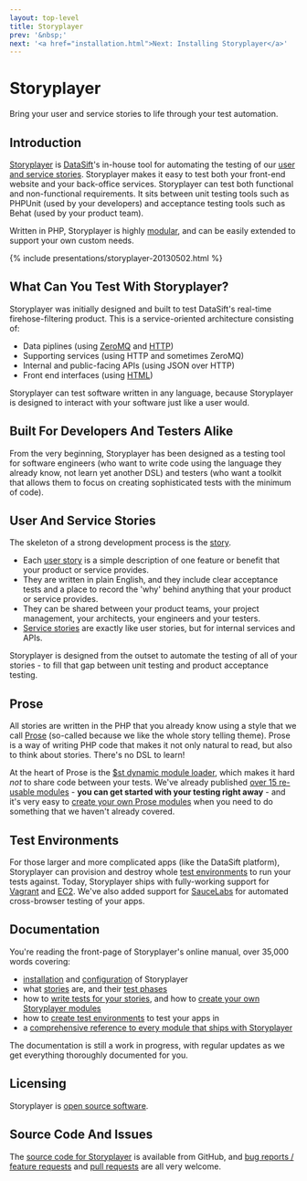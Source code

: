 ```yaml
---
layout: top-level
title: Storyplayer
prev: '&nbsp;'
next: '<a href="installation.html">Next: Installing Storyplayer</a>'
---
```


# Storyplayer

Bring your user and service stories to life through your test automation.

## Introduction

[Storyplayer](https://github.com/datasift/storyplayer) is [DataSift](http://datasift.com)'s in-house tool for automating the testing of our [user and service stories](stories/index.html).  Storyplayer makes it easy to test both your front-end website and your back-office services.  Storyplayer can test both functional and non-functional requirements.  It sits between unit testing tools such as PHPUnit (used by your developers) and acceptance testing tools such as Behat (used by your product team).

Written in PHP, Storyplayer is highly [modular](modules/index.html), and can be easily extended to support your own custom needs.

{% include presentations/storyplayer-20130502.html %}

## What Can You Test With Storyplayer?

Storyplayer was initially designed and built to test DataSift's real-time firehose-filtering product.  This is a service-oriented architecture consisting of:

* Data piplines (using [ZeroMQ](modules/zeromq/index.html) and [HTTP](modules/http/index.html))
* Supporting services (using HTTP and sometimes ZeroMQ)
* Internal and public-facing APIs (using JSON over HTTP)
* Front end interfaces (using [HTML](modules/browser/index.html))

Storyplayer can test software written in any language, because Storyplayer is designed to interact with your software just like a user would.

## Built For Developers And Testers Alike

From the very beginning, Storyplayer has been designed as a testing tool for software engineers (who want to write code using the language they already know, not learn yet another DSL) and testers (who want a toolkit that allows them to focus on creating sophisticated tests with the minimum of code).

## User And Service Stories

The skeleton of a strong development process is the [story](stories/index.html).

* Each [user story](stories/user-stories.html) is a simple description of one feature or benefit that your product or service provides.
* They are written in plain English, and they include clear acceptance tests and a place to record the 'why' behind anything that your product or service provides.
* They can be shared between your product teams, your project management, your architects, your engineers and your testers.
* [Service stories](stories/service-stories.html) are exactly like user stories, but for internal services and APIs.

Storyplayer is designed from the outset to automate the testing of all of your stories - to fill that gap between unit testing and product acceptance testing.

## Prose

All stories are written in the PHP that you already know using a style that we call [Prose](prose/index.html) (so-called because we like the whole story telling theme).  Prose is a way of writing PHP code that makes it not only natural to read, but also to think about stories.  There's no DSL to learn!

At the heart of Prose is the [$st dynamic module loader](prose/the-st-object.html), which makes it hard _not_ to share code between your tests.  We've already published [over 15 re-usable modules](modules/index.html) - __you can get started with your testing right away__ - and it's very easy to [create your own Prose modules](prose/creating-prose-modules.html) when you need to do something that we haven't already covered.

## Test Environments

For those larger and more complicated apps (like the DataSift platform), Storyplayer can provision and destroy whole [test environments](environments/index.html) to run your tests against.  Today, Storyplayer ships with fully-working support for [Vagrant](environments/vagrant.html) and [EC2](environments/ec2.html).  We've also added support for [SauceLabs](environments/saucelabs.html) for automated cross-browser testing of your apps.

## Documentation

You're reading the front-page of Storyplayer's online manual, over 35,000 words covering:

* [installation](installation.html) and [configuration](configuration/index.html) of Storyplayer
* what [stories](stories/index.html) are, and their [test phases](stories/phases.html)
* how to [write tests for your stories](prose/index.html), and how to [create your own Storyplayer modules](prose/creating-prose-modules.html)
* how to [create test environments](environments/index.html) to test your apps in
* a [comprehensive reference to every module that ships with Storyplayer](modules/index.html)

The documentation is still a work in progress, with regular updates as we get everything thoroughly documented for you.

## Licensing

Storyplayer is [open source software](http://datasift.github.io/storyplayer/copyright.html#license).

## Source Code And Issues

The [source code for Storyplayer](https://github.com/datasift/storyplayer) is available from GitHub, and [bug reports / feature requests](https://github.com/datasift/storyplayer/issues?state=open) and [pull requests](https://github.com/datasift/storyplayer/pulls) are all very welcome.